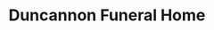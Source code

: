 ---
title: "Duncannon Funeral Home"
url: /duncannon/duncannon-funeral-home/
shop: funeral directors
---